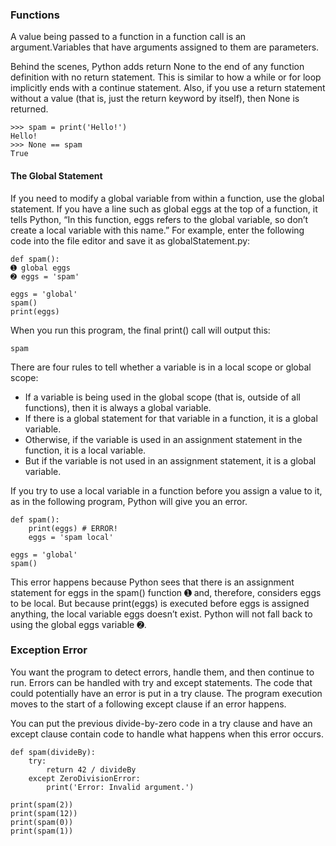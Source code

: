 ### Functions

A value being passed to a function in a function call is an argument.Variables that have arguments assigned to them are parameters.

Behind the scenes, Python adds return None to the end of any function definition with no return statement. This is similar to how a while or for loop implicitly ends with a continue statement. Also, if you use a return statement without a value (that is, just the return keyword by itself), then None is returned.

    >>> spam = print('Hello!')
    Hello!
    >>> None == spam
    True

#### The Global Statement

If you need to modify a global variable from within a function, use the global statement. If you have a line such as global eggs at the top of a function, it tells Python, “In this function, eggs refers to the global variable, so don’t create a local variable with this name.” For example, enter the following code into the file editor and save it as globalStatement.py:

    def spam():
    ➊ global eggs
    ➋ eggs = 'spam'

    eggs = 'global'
    spam()
    print(eggs)

When you run this program, the final print() call will output this:

    spam

There are four rules to tell whether a variable is in a local scope or global scope:

* If a variable is being used in the global scope (that is, outside of all functions), then it is always a global variable.
* If there is a global statement for that variable in a function, it is a global variable.
* Otherwise, if the variable is used in an assignment statement in the function, it is a local variable.
* But if the variable is not used in an assignment statement, it is a global variable.

If you try to use a local variable in a function before you assign a value to it, as in the following program, Python will give you an error. 

    def spam():
        print(eggs) # ERROR!
        eggs = 'spam local'

    eggs = 'global'
    spam()

This error happens because Python sees that there is an assignment statement for eggs in the spam() function ➊ and, therefore, considers eggs to be local. But because print(eggs) is executed before eggs is assigned anything, the local variable eggs doesn’t exist. Python will not fall back to using the global eggs variable ➋.

### Exception Error

You want the program to detect errors, handle them, and then continue to run. Errors can be handled with try and except statements. The code that could potentially have an error is put in a try clause. The program execution moves to the start of a following except clause if an error happens.

You can put the previous divide-by-zero code in a try clause and have an except clause contain code to handle what happens when this error occurs.

    def spam(divideBy):
        try:
            return 42 / divideBy
        except ZeroDivisionError:
            print('Error: Invalid argument.')

    print(spam(2))
    print(spam(12))
    print(spam(0))
    print(spam(1))